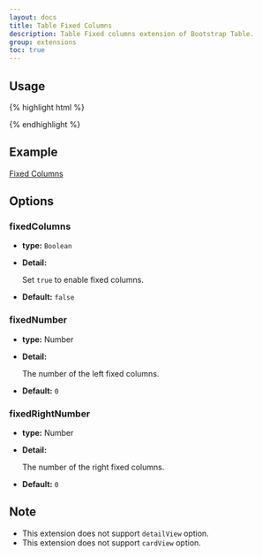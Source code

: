 ```yaml
---
layout: docs
title: Table Fixed Columns
description: Table Fixed columns extension of Bootstrap Table.
group: extensions
toc: true
---
```


## Usage

{% highlight html %}
<link rel="stylesheet" src="extensions/fixed-columns/bootstrap-table-fixed-columns.css">
<script src="extensions/fixed-columns/bootstrap-table-fixed-columns.js"></script>
{% endhighlight %}

## Example

[Fixed Columns](https://examples.bootstrap-table.com/#extensions/fixed-columns.html)

## Options

### fixedColumns

- **type:** `Boolean`

- **Detail:**

  Set `true` to enable fixed columns.

- **Default:** `false`

### fixedNumber

- **type:** Number

- **Detail:**

  The number of the left fixed columns.

- **Default:** `0`

### fixedRightNumber

- **type:** Number

- **Detail:**

  The number of the right fixed columns.

- **Default:** `0`

## Note

* This extension does not support `detailView` option.
* This extension does not support `cardView` option.
